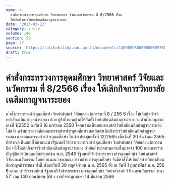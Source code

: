 ```yaml
---
name: >-
  คำสั่งกระทรวงการอุดมศึกษา วิทยาศาสตร์ วิจัยและนวัตกรรม ที่ 8/2566 เรื่อง
  ให้เลิกกิจการวิทยาลัยเฉลิมกาญจนาระยอง
date: '2023-03-13'
category: ง พิเศษ
volume: 140
section: 59
page: 57
source: 'https://ratchakitcha.soc.go.th/documents/140D059S0000000005700.pdf'
draft: true
---
```


# คำสั่งกระทรวงการอุดมศึกษา วิทยาศาสตร์ วิจัยและนวัตกรรม ที่ 8/2566 เรื่อง ให้เลิกกิจการวิทยาลัยเฉลิมกาญจนาระยอง

ค ําสั่งกระทรวงกํารอุดมศึกษํา วิทยําศําสตร์ วิจัยและนวัตกรรม ที่ 8 / 256 6 เรื่อง ให้เลิกกิจกํารวิทยําลัยเฉลิมกําญจนําระยอง ด้วย ผู้รับใบอนุญําตให้จัดตั้งวิทยําลัยเฉลิมกําญจนําระยอง ตํามใบอนุญําตเลขที่ 1/2550 ลงวันที่ 16 มกรําคม 2550 โดยควํามเห็นชอบของสภําวิทยําลัยเฉลิมกําญจนําระยอง ได้แจ้ง ควํามประสงค์ต่อคณะกรรมกํารกํารอุดมศึกษํา ขอเลิกดําเนินกิจกํารวิทยําลัยเฉลิมกําญจนําระยอง และคณะกรรมกํารกํารอุดมศึกษํา ในกํารประชุมครั้งที่ 12/2565 เมื่อวันที่ 20 ธันวําคม 2565 พิจํารณําเห็นชอบให้คําแนะนํารัฐมนตรีว่ํากํารกระทรวงกํารอุดมศึกษํา วิทยําศําสตร์ วิจัยและนวัตกรรม มีค ําสั่งให้เลิกกิจกํารวิทยําลัยเฉลิมกําญจนําระยอง อําศัยอ ํานําจตํามควํามในมําตรํา 100 แห่งพระรําชบัญญัติสถําบันอุดมศึกษําเอกชน พ.ศ. 2546 รัฐมนตรีว่ํากํารกระทรวงกํารอุดมศึกษํา วิทยําศําสตร์ วิจัยและนวัตกรรม โดยค ําแนะน ําของคณะกรรมกําร กํารอุดมศึกษํา จึงมีคําสั่งให้เลิกกิจกํารวิทยําลัยเฉลิมกําญจนําระยอง ทั้งนี้ ตั้งแต่วันที่ 30 พฤศจิกํายน พ.ศ. 2565 สั่ง ณ วันที่ 1 กุมภําพันธ์ พ.ศ. 256 6 เอนก เหล่ําธรรมทัศน์ รัฐมนตรีว่ํากํารกระทรวงกํารอุดมศึกษํา วิทยําศําสตร์ วิจัยและนวัตกรรม ้ หนา 57 ่ เลม 140 ตอนพิเศษ 59 ง ราชกิจจานุเบกษา 14 มีนาคม 2566
